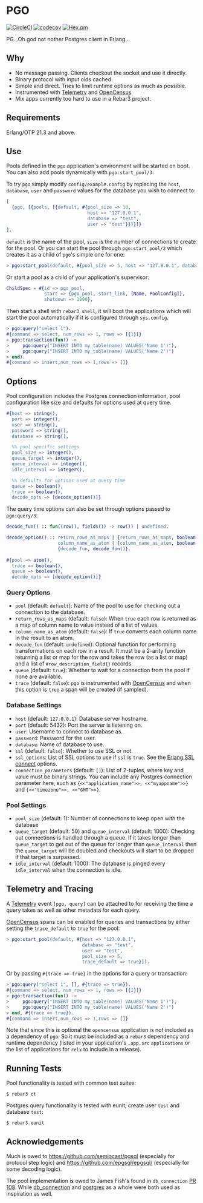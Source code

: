 # PGO

[![CircleCI](https://circleci.com/gh/erleans/pgo.svg?style=svg)](https://circleci.com/gh/erleans/pgo)
[![codecov](https://codecov.io/gh/erleans/pgo/branch/master/graph/badge.svg)](https://codecov.io/gh/erleans/pgo)
[![Hex.pm](https://img.shields.io/hexpm/v/pgo.svg?style=flat)](https://hex.pm/packages/pgo)

PG...Oh god not nother Postgres client in Erlang...

## Why

* No message passing. Clients checkout the socket and use it directly.
* Binary protocol with input oids cached.
* Simple and direct. Tries to limit runtime options as much as possible.
* Instrumented with [Telemetry](https://github.com/beam-telemetry/telemetry) and [OpenCensus](https://github.com/census-instrumentation/opencensus-erlang)
* Mix apps currently too hard to use in a Rebar3 project. 

## Requirements

Erlang/OTP 21.3 and above.

## Use

Pools defined in the `pgo` application's environment will be started on boot. You can also add pools dynamically with `pgo:start_pool/3`.

To try `pgo` simply modify `config/example.config` by replacing the `host`, `database`, `user` and `password` values for the database you wish to connect to:

```erlang
[
  {pgo, [{pools, [{default, #{pool_size => 10,
                              host => "127.0.0.1",
                              database => "test",
                              user => "test"}}]}]}
].
```

`default` is the name of the pool, `size` is the number of connections to create for the pool. Or you can start the pool through `pgo:start_pool/2` which creates it as a child of `pgo`'s simple one for one:

``` erlang
> pgo:start_pool(default, #{pool_size => 5, host => "127.0.0.1", database => "test", user => "test"}). 
```

Or start a pool as a child of your application's supervisor:

``` erlang
ChildSpec = #{id => pgo_pool,
              start => {pgo_pool, start_link, [Name, PoolConfig]},
              shutdown => 1000},
```

Then start a shell with `rebar3 shell`, it will boot the applications which will start the pool automatically if it is configured through `sys.config`.

```erlang
> pgo:query("select 1").
#{command => select, num_rows => 1, rows => [{1}]}
> pgo:transaction(fun() ->
>     pgo:query("INSERT INTO my_table(name) VALUES('Name 1')"),
>     pgo:query("INSERT INTO my_table(name) VALUES('Name 2')")
> end).
#{command => insert,num_rows => 1,rows => []}
```

## Options

Pool configuration includes the Postgres connection information, pool configuration like size and defaults for options used at query time. 

``` erlang
#{host => string(),
  port => integer(),
  user => string(),
  password => string(),
  database => string(),

  %% pool specific settings
  pool_size => integer(),
  queue_target => integer(),
  queue_interval => integer(),
  idle_interval => integer(),

  %% defaults for options used at query time
  queue => boolean(),
  trace => boolean(),
  decode_opts => [decode_option()]}
```

The query time options can also be set through options passed to `pgo:query/3`:

``` erlang
decode_fun() :: fun((row(), fields()) -> row()) | undefined.

decode_option() :: return_rows_as_maps | {return_rows_as_maps, boolean()} |
                   column_name_as_atom | {column_name_as_atom, boolean()} |
                   {decode_fun, decode_fun()}.
                         
#{pool => atom(),
  trace => boolean(),
  queue => boolean(),
  decode_opts => [decode_option()]}
```

### Query Options

* `pool` (default: `default`): Name of the pool to use for checking out a connection to the database.
* `return_rows_as_maps` (default: `false`): When `true` each row is returned as a map of column name to value instead of a list of values.
* `column_name_as_atom` (default: `false`): If `true` converts each column name in the result to an atom.
* `decode_fun` (default: `undefined`): Optional function for performing transformations on each row in a result. It must be a 2-arity function returning a list or map for the row and takes the row (as a list or map) and a list of `#row_description_field{}` records.
* `queue` (default: `true`): Whether to wait for a connection from the pool if none are available.
* `trace` (default: `false`): `pgo` is instrumented with [OpenCensus](https://opencensus.io/) and when this option is `true` a span will be created (if sampled).

### Database Settings

* `host` (default: `127.0.0.1`): Database server hostname.
* `port` (default: 5432): Port the server is listening on.
* `user`: Username to connect to database as.
* `password`: Password for the user.
* `database`: Name of database to use.
* `ssl` (default: `false`): Whether to use SSL or not.
* `ssl_options`: List of SSL options to use if `ssl` is `true`. See the [Erlang SSL connect](http://erlang.org/doc/man/ssl.html#connect-2) options.
* `connection_parameters` (default: `[]`): List of 2-tuples, where key and value must be binary strings. You can include any Postgres connection parameter here, such as `{<<"application_name">>, <<"myappname">>}` and `{<<"timezone">>, <<"GMT">>}`.

### Pool Settings

* `pool_size` (default: 1): Number of connections to keep open with the database
* `queue_target` (default: 50) and `queue_interval` (default: 1000): Checking out connections is handled through a queue. If it takes longer than `queue_target` to get out of the queue for longer than `queue_interval` then the `queue_target` will be doubled and checkouts will start to be dropped if that target is surpassed.
* `idle_interval` (default: 1000): The database is pinged every `idle_interval` when the connection is idle.

## Telemetry and Tracing

A [Telemetry](https://github.com/beam-telemetry/telemetry) event `[pgo, query]` can be attached to for receiving the time a query takes as well as other metadata for each query.

[OpenCensus](https://opencensus.io/) spans can be enabled for queries and transactions by either setting the `trace_default` to `true` for the pool:

``` erlang
> pgo:start_pool(default, #{host => "127.0.0.1", 
                            database => "test", 
                            user => "test",
                            pool_size => 5,
                            trace_default => true}]). 
```

Or by passing `#{trace => true}` in the options for a query or transaction:

```erlang
> pgo:query("select 1", [], #{trace => true}).
#{command => select, num_rows => 1, rows => [{1}]}
> pgo:transaction(fun() ->
>     pgo:query("INSERT INTO my_table(name) VALUES('Name 1')"),
>     pgo:query("INSERT INTO my_table(name) VALUES('Name 2')")
> end, #{trace => true}).
#{command => insert,num_rows => 1,rows => []}
```

Note that since this is optional the `opencensus` application is not included as a dependency of `pgo`. So it must be included as a `rebar3` dependency and runtime dependency (listed in your application's `.app.src` `applications` or the list of applications for `relx` to include in a release).

## Running Tests

Pool functionality is tested with common test suites:

```
$ rebar3 ct
```

Postgres query functionality is tested with eunit, create user `test` and database `test`:

```
$ rebar3 eunit
```

## Acknowledgements

Much is owed to https://github.com/semiocast/pgsql (especially for protocol step logic) and https://github.com/epgsql/epgsql/ (especially for some decoding logic).

The pool implementation is owed to James Fish's found in `db_connection` [PR 108](https://github.com/elixir-ecto/db_connection/pull/108). While [db_connection](https://github.com/elixir-ecto/db_connection) and [postgrex](https://github.com/elixir-ecto/postgrex) as a whole were both used as inspiration as well.
